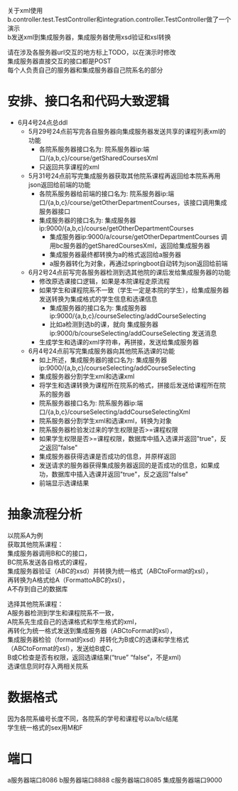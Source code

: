 关于xml使用  
b.controller.test.TestController和integration.controller.TestController做了一个演示  
b发送xml到集成服务器，集成服务器使用xsd验证和xsl转换  

请在涉及各服务器url交互的地方标上TODO，以在演示时修改  
集成服务器直接交互的接口都是POST  
每个人负责自己的服务器和集成服务器自己院系名的部分  

# 安排、接口名和代码大致逻辑
- 6月4号24点总ddl  
    - 5月29号24点前写完各自服务器向集成服务器发送共享的课程列表xml的功能
        - 各院系服务器接口名为: 院系服务器ip:端口/{a,b,c}/course/getSharedCoursesXml
        - 只返回共享课程的xml
    - 5月31号24点前写完集成服务器获取其他院系课程再返回给本院系再用json返回给前端的功能  
        - 各院系服务器给前端的接口名为: 院系服务器ip:端口/{a,b,c}/course/getOtherDepartmentCourses，该接口调用集成服务器接口  
        - 集成服务器的接口名为: 集成服务器ip:9000/{a,b,c}/course/getOtherDepartmentCourses
            - 集成服务器ip:9000/a/course/getOtherDepartmentCourses 调用bc服务器的getSharedCoursesXml，返回给集成服务器
            - 集成服务器最终都转换为a的格式返回给a服务器
            - a服务器转化为对象，再通过springboot自动转为json返回给前端
    - 6月2号24点前写完各服务器检测到选其他院的课后发给集成服务器的功能  
        - 修改原选课接口逻辑，如果是本院课程走原流程
        - 如果学生和课程院系不一致（学生一定是本院的学生），给集成服务器发送转换为集成格式的学生信息和选课信息
            - 集成服务器的接口名为: 集成服务器ip:9000/{a,b,c}/courseSelecting/addCourseSelecting
            - 比如a检测到选b的课，就向 集成服务器ip:9000/b/courseSelecting/addCourseSelecting 发送消息
        - 生成学生和选课的xml字符串，再拼接，发送给集成服务器
    - 6月4号24点前写完集成服务器向其他院系选课的功能
        - 如上所述，集成服务器的接口名为: 集成服务器ip:9000/{a,b,c}/courseSelecting/addCourseSelecting
        - 集成服务器分割学生xml和选课xml
        - 将学生和选课转换为课程所在院系的格式，拼接后发送给课程所在院系的服务器
        - 院系服务器接口名为: 院系服务器ip:端口/{a,b,c}/courseSelecting/addCourseSelectingXml
        - 院系服务器分割学生xml和选课xml，转换为对象
        - 院系服务器检验发过来的学生权限是否>=课程权限
        - 如果学生权限是否>=课程权限，数据库中插入选课并返回"true"，反之返回"false"
        - 集成服务器获得选课是否成功的信息，并原样返回
        - 发送请求的服务器获得集成服务器返回的是否成功的信息，如果成功，数据库中插入选课并返回"true"，反之返回"false"
        - 前端显示选课结果

# 抽象流程分析
以院系A为例  
获取其他院系课程：  
集成服务器调用B和C的接口，  
BC院系发送各自格式的课程，  
集成服务器验证（ABC的xsd）并转换为统一格式（ABCtoFormat的xsl），  
再转换为A格式给A（FormattoABC的xsl），  
A不存到自己的数据库  

选择其他院系课程：  
A服务器检测到学生和课程院系不一致，  
A院系先生成自己的选课格式和学生格式的xml，  
再转化为统一格式发送到集成服务器（ABCtoFormat的xsl），  
集成服务器检验（format的xsd）并转化为B或C的选课和学生格式（ABCtoFormat的xsl），发送给B或C，  
B或C检查是否有权限，返回选课结果(“true” “false”，不是xml)  
选课信息同时存入两相关院系  

# 数据格式
因为各院系编号长度不同，各院系的学号和课程号以a/b/c结尾  
学生统一格式的sex用M和F  

# 端口
a服务器端口8086
b服务器端口8888
c服务器端口8085
集成服务器端口9000